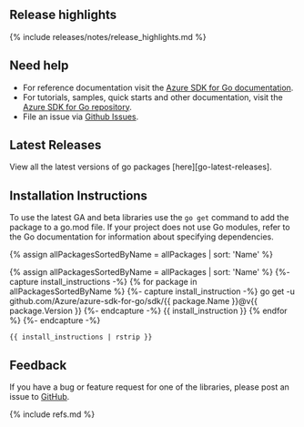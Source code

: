## Release highlights

{% include releases/notes/release_highlights.md %}

## Need help

- For reference documentation visit the [Azure SDK for Go documentation](https://pkg.go.dev/github.com/Azure/azure-sdk-for-go/).
- For tutorials, samples, quick starts and other documentation, visit the [Azure SDK for Go repository](https://github.com/azure/azure-sdk-for-go/).
- File an issue via [Github Issues](https://github.com/Azure/azure-sdk-for-go/issues/new/choose).

## Latest Releases

View all the latest versions of go packages [here][go-latest-releases].

## Installation Instructions

To use the latest GA and beta libraries use the `go get` command to add the package to a go.mod file. If your project does not use Go modules, refer to the Go documentation for information about specifying dependencies.

{% assign allPackagesSortedByName = allPackages | sort: 'Name' %}

{% assign allPackagesSortedByName = allPackages | sort: 'Name' %}
{%- capture install_instructions -%}
{% for package in allPackagesSortedByName %}
    {%- capture install_instruction -%}
    go get -u github.com/Azure/azure-sdk-for-go/sdk/{{ package.Name }}@v{{ package.Version }}
    {%- endcapture -%}
    {{ install_instruction }}
{% endfor %}
{%- endcapture -%}

```
{{ install_instructions | rstrip }}
```

## Feedback

If you have a bug or feature request for one of the libraries, please post an issue to [GitHub](https://github.com/azure/azure-sdk-for-go/issues).

{% include refs.md %}

